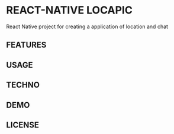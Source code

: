 # REACT-NATIVE LOCAPIC

React Native project for creating a application of location and chat

## FEATURES

## USAGE

## TECHNO

## DEMO

## LICENSE

